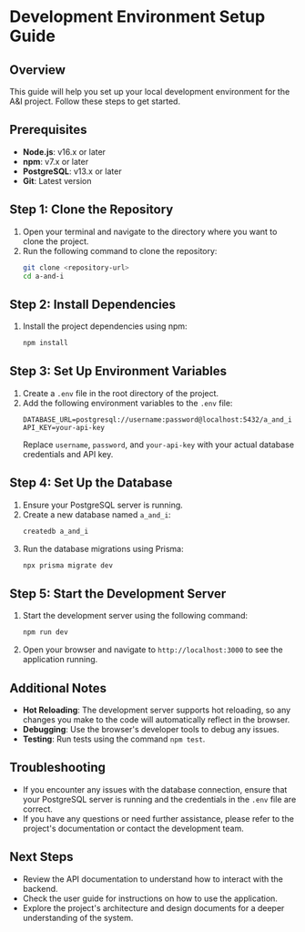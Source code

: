 # Development Environment Setup Guide

## Overview
This guide will help you set up your local development environment for the A&I project. Follow these steps to get started.

## Prerequisites
- **Node.js**: v16.x or later
- **npm**: v7.x or later
- **PostgreSQL**: v13.x or later
- **Git**: Latest version

## Step 1: Clone the Repository
1. Open your terminal and navigate to the directory where you want to clone the project.
2. Run the following command to clone the repository:
   ```bash
   git clone <repository-url>
   cd a-and-i
   ```

## Step 2: Install Dependencies
1. Install the project dependencies using npm:
   ```bash
   npm install
   ```

## Step 3: Set Up Environment Variables
1. Create a `.env` file in the root directory of the project.
2. Add the following environment variables to the `.env` file:
   ```
   DATABASE_URL=postgresql://username:password@localhost:5432/a_and_i
   API_KEY=your-api-key
   ```
   Replace `username`, `password`, and `your-api-key` with your actual database credentials and API key.

## Step 4: Set Up the Database
1. Ensure your PostgreSQL server is running.
2. Create a new database named `a_and_i`:
   ```bash
   createdb a_and_i
   ```
3. Run the database migrations using Prisma:
   ```bash
   npx prisma migrate dev
   ```

## Step 5: Start the Development Server
1. Start the development server using the following command:
   ```bash
   npm run dev
   ```
2. Open your browser and navigate to `http://localhost:3000` to see the application running.

## Additional Notes
- **Hot Reloading**: The development server supports hot reloading, so any changes you make to the code will automatically reflect in the browser.
- **Debugging**: Use the browser's developer tools to debug any issues.
- **Testing**: Run tests using the command `npm test`.

## Troubleshooting
- If you encounter any issues with the database connection, ensure that your PostgreSQL server is running and the credentials in the `.env` file are correct.
- If you have any questions or need further assistance, please refer to the project's documentation or contact the development team.

## Next Steps
- Review the API documentation to understand how to interact with the backend.
- Check the user guide for instructions on how to use the application.
- Explore the project's architecture and design documents for a deeper understanding of the system.